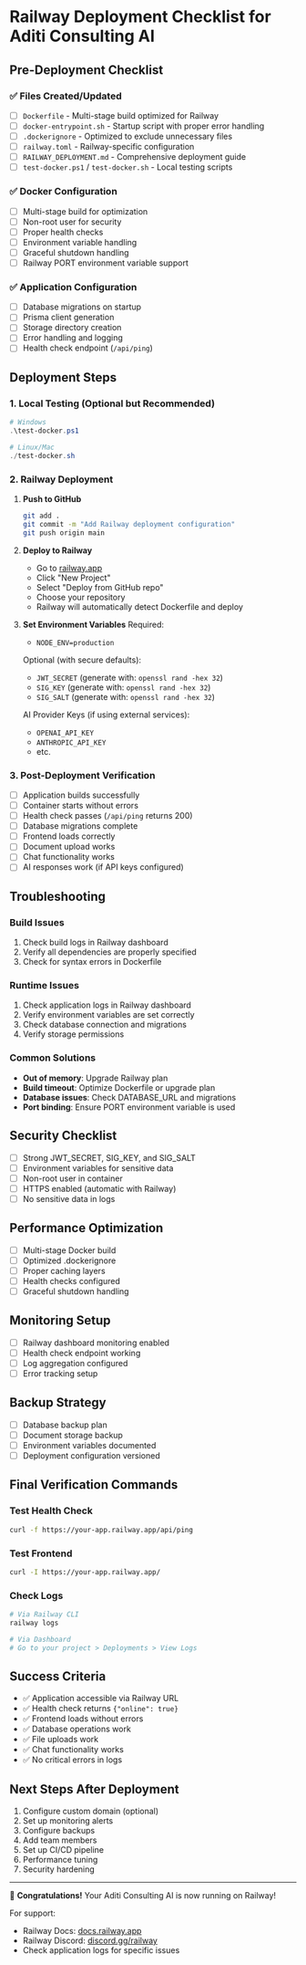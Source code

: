 # Railway Deployment Checklist for Aditi Consulting AI

## Pre-Deployment Checklist

### ✅ Files Created/Updated
- [ ] `Dockerfile` - Multi-stage build optimized for Railway
- [ ] `docker-entrypoint.sh` - Startup script with proper error handling
- [ ] `.dockerignore` - Optimized to exclude unnecessary files
- [ ] `railway.toml` - Railway-specific configuration
- [ ] `RAILWAY_DEPLOYMENT.md` - Comprehensive deployment guide
- [ ] `test-docker.ps1` / `test-docker.sh` - Local testing scripts

### ✅ Docker Configuration
- [ ] Multi-stage build for optimization
- [ ] Non-root user for security
- [ ] Proper health checks
- [ ] Environment variable handling
- [ ] Graceful shutdown handling
- [ ] Railway PORT environment variable support

### ✅ Application Configuration
- [ ] Database migrations on startup
- [ ] Prisma client generation
- [ ] Storage directory creation
- [ ] Error handling and logging
- [ ] Health check endpoint (`/api/ping`)

## Deployment Steps

### 1. Local Testing (Optional but Recommended)
```powershell
# Windows
.\test-docker.ps1

# Linux/Mac
./test-docker.sh
```

### 2. Railway Deployment
1. **Push to GitHub**
   ```bash
   git add .
   git commit -m "Add Railway deployment configuration"
   git push origin main
   ```

2. **Deploy to Railway**
   - Go to [railway.app](https://railway.app)
   - Click "New Project"
   - Select "Deploy from GitHub repo"
   - Choose your repository
   - Railway will automatically detect Dockerfile and deploy

3. **Set Environment Variables**
   Required:
   - `NODE_ENV=production`
   
   Optional (with secure defaults):
   - `JWT_SECRET` (generate with: `openssl rand -hex 32`)
   - `SIG_KEY` (generate with: `openssl rand -hex 32`)
   - `SIG_SALT` (generate with: `openssl rand -hex 32`)
   
   AI Provider Keys (if using external services):
   - `OPENAI_API_KEY`
   - `ANTHROPIC_API_KEY`
   - etc.

### 3. Post-Deployment Verification
- [ ] Application builds successfully
- [ ] Container starts without errors
- [ ] Health check passes (`/api/ping` returns 200)
- [ ] Database migrations complete
- [ ] Frontend loads correctly
- [ ] Document upload works
- [ ] Chat functionality works
- [ ] AI responses work (if API keys configured)

## Troubleshooting

### Build Issues
1. Check build logs in Railway dashboard
2. Verify all dependencies are properly specified
3. Check for syntax errors in Dockerfile

### Runtime Issues
1. Check application logs in Railway dashboard
2. Verify environment variables are set correctly
3. Check database connection and migrations
4. Verify storage permissions

### Common Solutions
- **Out of memory**: Upgrade Railway plan
- **Build timeout**: Optimize Dockerfile or upgrade plan
- **Database issues**: Check DATABASE_URL and migrations
- **Port binding**: Ensure PORT environment variable is used

## Security Checklist
- [ ] Strong JWT_SECRET, SIG_KEY, and SIG_SALT
- [ ] Environment variables for sensitive data
- [ ] Non-root user in container
- [ ] HTTPS enabled (automatic with Railway)
- [ ] No sensitive data in logs

## Performance Optimization
- [ ] Multi-stage Docker build
- [ ] Optimized .dockerignore
- [ ] Proper caching layers
- [ ] Health checks configured
- [ ] Graceful shutdown handling

## Monitoring Setup
- [ ] Railway dashboard monitoring enabled
- [ ] Health check endpoint working
- [ ] Log aggregation configured
- [ ] Error tracking setup

## Backup Strategy
- [ ] Database backup plan
- [ ] Document storage backup
- [ ] Environment variables documented
- [ ] Deployment configuration versioned

## Final Verification Commands

### Test Health Check
```bash
curl -f https://your-app.railway.app/api/ping
```

### Test Frontend
```bash
curl -I https://your-app.railway.app/
```

### Check Logs
```bash
# Via Railway CLI
railway logs

# Via Dashboard
# Go to your project > Deployments > View Logs
```

## Success Criteria
- ✅ Application accessible via Railway URL
- ✅ Health check returns `{"online": true}`
- ✅ Frontend loads without errors
- ✅ Database operations work
- ✅ File uploads work
- ✅ Chat functionality works
- ✅ No critical errors in logs

## Next Steps After Deployment
1. Configure custom domain (optional)
2. Set up monitoring alerts
3. Configure backups
4. Add team members
5. Set up CI/CD pipeline
6. Performance tuning
7. Security hardening

---

🎉 **Congratulations!** Your Aditi Consulting AI is now running on Railway!

For support:
- Railway Docs: [docs.railway.app](https://docs.railway.app)
- Railway Discord: [discord.gg/railway](https://discord.gg/railway)
- Check application logs for specific issues